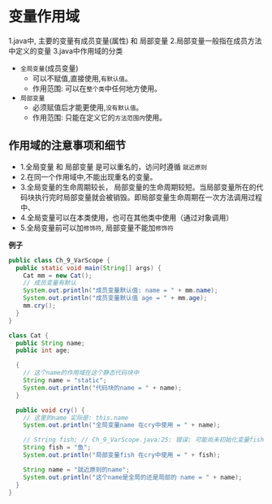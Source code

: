 # 变量作用域
1.java中, 主要的变量有成员变量(属性) 和 局部变量
2.局部变量一般指在成员方法中定义的变量
3.java中作用域的分类
  - `全局变量`(成员变量)
    - 可以不赋值,直接使用,`有默认值`。
    - 作用范围: 可以在`整个类`中任何地方使用。
  - `局部变量`
    - 必须赋值后才能更使用,`没有默认值`。
    - 作用范围: 只能在定义它的`方法范围内`使用。




## 作用域的注意事项和细节
- 1.全局变量 和 局部变量 是可以重名的，访问时遵循 `就近原则`
- 2.在同一个作用域中,不能出现重名的变量。
- 3.全局变量的生命周期较长， 局部变量的生命周期较短。当局部变量所在的代码块执行完时局部变量就会被销毁。即局部变量生命周期在一次方法调用过程中、
- 4.全局变量可以在本类使用，也可在其他类中使用（通过对象调用）
- 5.全局变量前可以加`修饰符`, 局部变量不能加`修饰符`

**例子**
```java
public class Ch_9_VarScope {
  public static void main(String[] args) {
    Cat mm = new Cat();
    // 成员变量有默认
    System.out.println("成员变量默认值: name = " + mm.name);
    System.out.println("成员变量默认值 age = " + mm.age);
    mm.cry();
  }
}

class Cat {
  public String name;
  public int age;

  {
    // 这个name的作用域在这个静态代码块中
    String name = "static";
    System.out.println("代码块的name = " + name);
  }

  public void cry() {
    // 这里的name 实际是: this.name
    System.out.println("全局变量name 在cry中使用 = " + name);

    // String fish; // Ch_9_VarScope.java:25: 错误: 可能尚未初始化变量fish
    String fish = "鱼";
    System.out.println("局部变量fish 在cry中使用 = " + fish);

    String name = "就近原则的name";
    System.out.println("这个name是全局的还是局部的 name = " + name);
  }
}
```
